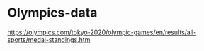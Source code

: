 # Olympics-data

https://olympics.com/tokyo-2020/olympic-games/en/results/all-sports/medal-standings.htm
